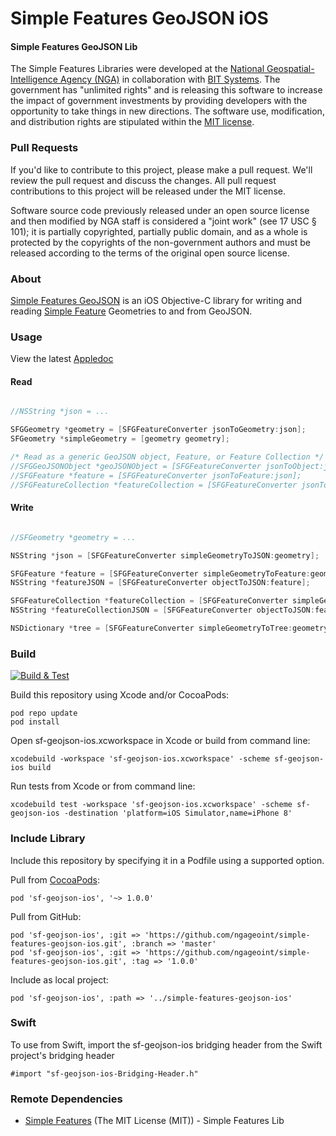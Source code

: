 # Simple Features GeoJSON iOS

#### Simple Features GeoJSON Lib ####

The Simple Features Libraries were developed at the [National Geospatial-Intelligence Agency (NGA)](http://www.nga.mil/) in collaboration with [BIT Systems](http://www.bit-sys.com/). The government has "unlimited rights" and is releasing this software to increase the impact of government investments by providing developers with the opportunity to take things in new directions. The software use, modification, and distribution rights are stipulated within the [MIT license](http://choosealicense.com/licenses/mit/).

### Pull Requests ###
If you'd like to contribute to this project, please make a pull request. We'll review the pull request and discuss the changes. All pull request contributions to this project will be released under the MIT license.

Software source code previously released under an open source license and then modified by NGA staff is considered a "joint work" (see 17 USC § 101); it is partially copyrighted, partially public domain, and as a whole is protected by the copyrights of the non-government authors and must be released according to the terms of the original open source license.

### About ###

[Simple Features GeoJSON](http://ngageoint.github.io/simple-features-geojson-ios/) is an iOS Objective-C library for writing and reading [Simple Feature](https://github.com/ngageoint/simple-features-ios) Geometries to and from GeoJSON.

### Usage ###

View the latest [Appledoc](http://ngageoint.github.io/simple-features-geojson-ios/docs/api/)

#### Read ####

```objectivec

//NSString *json = ...

SFGGeometry *geometry = [SFGFeatureConverter jsonToGeometry:json];
SFGeometry *simpleGeometry = [geometry geometry];

/* Read as a generic GeoJSON object, Feature, or Feature Collection */
//SFGGeoJSONObject *geoJSONObject = [SFGFeatureConverter jsonToObject:json];
//SFGFeature *feature = [SFGFeatureConverter jsonToFeature:json];
//SFGFeatureCollection *featureCollection = [SFGFeatureConverter jsonToFeatureCollection:json];

```

#### Write ####

```objectivec

//SFGeometry *geometry = ...

NSString *json = [SFGFeatureConverter simpleGeometryToJSON:geometry];

SFGFeature *feature = [SFGFeatureConverter simpleGeometryToFeature:geometry];
NSString *featureJSON = [SFGFeatureConverter objectToJSON:feature];

SFGFeatureCollection *featureCollection = [SFGFeatureConverter simpleGeometryToFeatureCollection:geometry];
NSString *featureCollectionJSON = [SFGFeatureConverter objectToJSON:featureCollection];

NSDictionary *tree = [SFGFeatureConverter simpleGeometryToTree:geometry];

```

### Build ###

[![Build & Test](https://github.com/ngageoint/simple-features-geojson-ios/workflows/Build%20&%20Test/badge.svg)](https://github.com/ngageoint/simple-features-geojson-ios/actions?query=workflow%3A%22Build+%26+Test%22)

Build this repository using Xcode and/or CocoaPods:

    pod repo update
    pod install

Open sf-geojson-ios.xcworkspace in Xcode or build from command line:

    xcodebuild -workspace 'sf-geojson-ios.xcworkspace' -scheme sf-geojson-ios build

Run tests from Xcode or from command line:

    xcodebuild test -workspace 'sf-geojson-ios.xcworkspace' -scheme sf-geojson-ios -destination 'platform=iOS Simulator,name=iPhone 8'

### Include Library ###

Include this repository by specifying it in a Podfile using a supported option.

Pull from [CocoaPods](https://cocoapods.org/pods/sf-geojson-ios):

    pod 'sf-geojson-ios', '~> 1.0.0'

Pull from GitHub:

    pod 'sf-geojson-ios', :git => 'https://github.com/ngageoint/simple-features-geojson-ios.git', :branch => 'master'
    pod 'sf-geojson-ios', :git => 'https://github.com/ngageoint/simple-features-geojson-ios.git', :tag => '1.0.0'

Include as local project:

    pod 'sf-geojson-ios', :path => '../simple-features-geojson-ios'

### Swift ###

To use from Swift, import the sf-geojson-ios bridging header from the Swift project's bridging header

    #import "sf-geojson-ios-Bridging-Header.h"

### Remote Dependencies ###

* [Simple Features](https://github.com/ngageoint/simple-features-ios) (The MIT License (MIT)) - Simple Features Lib
